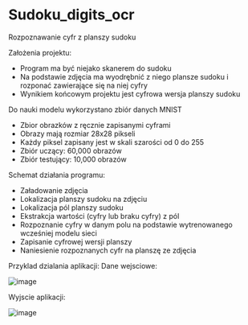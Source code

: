 # Sudoku_digits_ocr

Rozpoznawanie cyfr z planszy sudoku

Założenia projektu:
- Program ma być niejako skanerem do sudoku
- Na podstawie zdjęcia ma wyodrębnić z niego plansze sudoku i rozponać zawierające się na niej cyfry
- Wynikiem końcowym projektu jest cyfrowa wersja planszy sudoku

Do nauki modelu wykorzystano zbiór danych MNIST
- Zbior obrazków z ręcznie zapisanymi cyframi
- Obrazy mają rozmiar 28x28 pikseli
- Każdy piksel zapisany jest w skali szarości od 0 do 255
- Zbiór uczący: 60,000 obrazów
- Zbiór testujący: 10,000 obrazów

Schemat działania programu:
- Załadowanie zdjęcia
- Lokalizacja planszy sudoku na zdjęciu
- Lokalizacja pól planszy sudoku
- Ekstrakcja wartości (cyfry lub braku cyfry) z pól
- Rozpoznanie cyfry w danym polu na podstawie wytrenowanego wcześniej modelu sieci
- Zapisanie cyfrowej wersji planszy
- Naniesienie rozpoznanych cyfr na planszę ze zdjęcia

Przyklad dzialania aplikacji:
Dane wejsciowe:

![image](https://github.com/NatanSwierczynski/Sudoku_Digits_Recognition_OCR/assets/106707211/5c7f3e8f-1fb6-4bd0-9154-fc1c382a7d45)

Wyjscie aplikacji:

![image](https://github.com/NatanSwierczynski/Sudoku_Digits_Recognition_OCR/assets/106707211/19ce3eaa-01f8-4adf-b437-2c872d636c4c)




